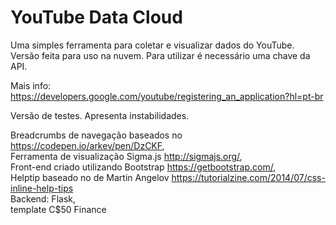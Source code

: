# YouTube Data Cloud

<!--[![Deploy](https://www.herokucdn.com/deploy/button.svg)](https://heroku.com/deploy) -->

Uma simples ferramenta para coletar e visualizar dados do YouTube.
Versão feita para uso na nuvem. Para utilizar é necessário uma chave da API.

Mais info: https://developers.google.com/youtube/registering_an_application?hl=pt-br

Versão de testes. Apresenta instabilidades.


Breadcrumbs de navegação baseados no https://codepen.io/arkev/pen/DzCKF, <br>
Ferramenta de visualização Sigma.js  http://sigmajs.org/, <br>
Front-end criado utilizando Bootstrap https://getbootstrap.com/, <br>
Helptip baseado no de Martin Angelov https://tutorialzine.com/2014/07/css-inline-help-tips <br>
Backend: Flask, <br>
template C$50 Finance <br>
